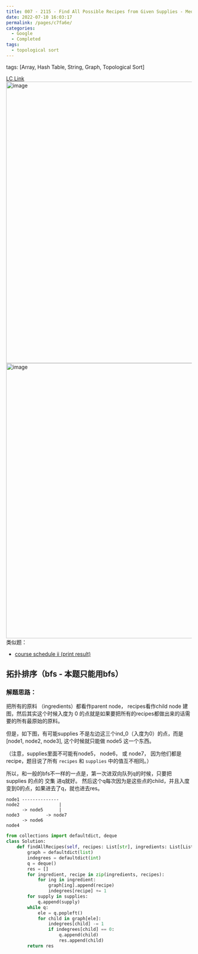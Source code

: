 ```yaml
---
title: 007 - 2115 - Find All Possible Recipes from Given Supplies - Medium
date: 2022-07-10 16:03:17
permalink: /pages/c7fa6e/
categories:
  - Google
  - Completed
tags:
  - topological sort
---
```

tags: [Array, Hash Table, String, Graph, Topological Sort]

[LC Link](https://leetcode.cn/problems/find-all-possible-recipes-from-given-supplies/)
<img width="761" alt="image" src="https://user-images.githubusercontent.com/41789327/179431322-8ad7c36a-8716-48dd-ac16-647d6c1d18be.png">
<img width="744" alt="image" src="https://user-images.githubusercontent.com/41789327/179431340-577d4e68-ffc7-44d5-a803-4d2992d6ddf2.png">
类似题：
- [course schedule ii (print result)](https://emmableu.github.io/blog/pages/16db16/#description)

## 拓扑排序（bfs - 本题只能用bfs）

### 解题思路：
把所有的原料 （ingredients）都看作parent node， recipes看作child node 建图，然后其实这个时候入度为 0 的点就是如果要把所有的recipes都做出来的话需要的所有最原始的原料。

但是，如下图，有可能supplies 不是左边这三个ind_0（入度为0）的点，而是  [node1, node2, node3], 这个时候就只能做 node5 这一个东西。

（注意，supplies里面不可能有node5， node6， 或 node7， 因为他们都是recipe，题目说了所有 `recipes` 和 `supplies` 中的值互不相同。）

所以，和一般的bfs不一样的一点是，第一次进双向队列q的时候，只要把supplies 的点的 交集 进q就好。 然后这个q每次因为是这些点的child，并且入度变到0的点，如果进去了q，就也进去res。 

```
node1 --------------
node2               |
      -> node5      | 
node3          -> node7
	  -> node6
node4
```

```python
from collections import defaultdict, deque
class Solution:
	def findAllRecipes(self, recipes: List[str], ingredients: List[List[str]], supplies: List[str]) -> List[str]:
		graph = defaultdict(list)
		indegrees = defaultdict(int) 	    
		q = deque()
		res = []
		for ingredient, recipe in zip(ingredients, recipes):
			for ing in ingredient:
				graph[ing].append(recipe)
				indegrees[recipe] += 1
		for supply in supplies:
			q.append(supply)	
		while q:
			ele = q.popleft()
			for child in graph[ele]:
				indegrees[child] -= 1
				if indegrees[child] == 0:
					q.append(child)
					res.append(child)
		return res		
```